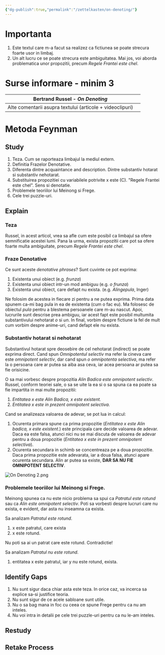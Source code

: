 ```yaml
---
{"dg-publish":true,"permalink":"/zettelkasten/on-denoting/"}
---
```


# Importanta
1. Este textul care m-a facut sa realizez ca fictiunea se poate strecura foarte usor in limbaj. 
2. Un alt lucru ce se poate strecura este ambiguitatea. Mai jos, voi aborda problematica unor propozitii, precum *Regele Frantei este chel*. 

# Surse informare - minim 3
|              Bertrand Russel - *On Denoting*              |     |
| :-------------------------------------------------------: | --- |
| Alte comentarii asupra textului (articole + videoclipuri) |     |
 
# Metoda Feynman
## Study
1. Teza. Cum se raporteaza limbajul la mediul extern.
2. Definitia Frazelor Denotative.
3. Diferenta dintre acquaintance and description. Dintre substantiv hotarat si substantiv nehotarat.
4. Substituirea propozitiei cu variabilele potrivite x este (C). "Regele Frantei este chel". Sens si denotatie.
5. Problemele teoriilor lui Meinong si Frege.
6. Cele trei puzzle-uri.
## Explain 
### Teza
Russel, in acest articol, vrea sa afle cum este posibil ca limbajul sa ofere semnificatie acestei lumi. Pana la urma, exista propozitii care pot sa ofere foarte multa ambiguitate, precum *Regele Frantei este chel*. 

### Fraze Denotative
Ce sunt aceste *denotative phrases*? Sunt cuvinte ce pot exprima:

1. Existenta unui obiect (e.g. *frunza*)
2. Existenta unui obiect intr-un mod ambiguu (e.g. *o frunza*) 
3. Existenta unui obiect, care defapt nu exista. (e.g. *Alingepula*, Inger)

Ne folosim de acestea in fiecare zi pentru a ne putea exprima. Prima data spunem ca-mi bag pula in ea de existenta (cum o fac eu). Ma folosesc de obiectul *pula* pentru a blestema persoanele care m-au nascut. Apoi, lucrurile sunt descrise prea ambiguu, iar acest fapt este posibil multumita substantivului nehotarat *o* si *un*. In final, vorbim despre fictiune la fel de mult cum vorbim despre anime-uri, cand defapt ele nu exista. 

### Substantiv hotarat si nehotarat
Substantivul hotarat spre deosebire de cel nehotarat (indirect) se poate exprima direct. Cand spun *Omnipotentul selectiv* ma refer la cineva care este *omnipotent selectiv*, dar cand spun *o omnipotenta selectiva*, ma refer la o persoana care ar putea sa aiba asa ceva, iar acea persoana ar putea sa fie orisicine. 

O sa mai vorbesc despre propozitia *Alin Badica este omnipotent selectiv*. Russel, conform teoriei sale, o sa se uite la ea si o sa spuna ca ea poate sa fie impartita in mai multe propozitii:

1. *Entitatea x este Alin Badica, x este existent.*
2. *Entitatea x este in prezent omnipotent selectiva*.

Cand se analizeaza valoarea de adevar, se pot lua in calcul:

1. Ocurenta primara spune ca prima propozitie (*Entitatea x este Alin badica, x este existent*.) este principala care decide valoarea de adevar. Daca ea este falsa, atunci nici nu se mai discuta de valoarea de adevar pentru a doua propozitie (*Entitatea x este in prezent omnipotent selectiva*). 
2. Ocurenta secundara in schimb se concentreaza pe a doua propozitie. Daca prima propozitie este adevarata, iar a doua falsa, atunci apare ocurenta secundara. Alin ar putea sa existe, **DAR SA NU FIE OMNIPOTENT SELECTIV**. 

![On Denoting 2.png](/img/user/Excalidraw/On%20Denoting%202.png)

### Problemele teoriilor lui Meinong si Frege.
Meinong spunea ca nu este nicio problema sa spui ca *Patratul este rotund* sau ca *Alin este omnipotent selectiv*. Poti sa vorbesti despre lucruri care nu exista, e evident, dar asta nu inseamna ca exista. 

Sa analizam *Patratul este rotund*. 

1. x este patratul, care exista
2. x este rotund. 

Nu poti sa ai un patrat care este rotund. Contradictie!

Sa analizam *Patratul nu este rotund*. 

1. entitatea x este patratul, iar y nu este rotund, exista.
## Identify Gaps
1. Nu sunt sigur daca chiar asta este teza. In orice caz, va incerca sa explice sa-si justifice teoria. 
2. Nu sunt sigur de ce acele sabloane sunt utile.
3. Nu o sa bag mana in foc cu ceea ce spune Frege pentru ca nu am inteles. 
4. Nu voi intra in detalii pe cele trei puzzle-uri pentru ca nu le-am inteles. 
## Restudy
## Retake Process
